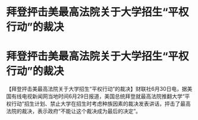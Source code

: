 # 拜登抨击美最高法院关于大学招生“平权行动”的裁决

# 拜登抨击美最高法院关于大学招生“平权行动”的裁决

【拜登抨击美最高法院关于大学招生“平权行动”的裁决】财联社6月30日电，据美国有线电视新闻网当地时间6月29日报道，美国总统拜登就最高法院推翻大学“平权行动”招生计划、禁止大学在招生时考虑种族因素的裁决发表讲话，抨击了最高法院的裁决，表示政府“不能让这个裁决成为最后的决定”。

